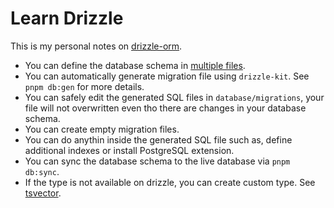 # Learn Drizzle

This is my personal notes on
[drizzle-orm](https://github.com/drizzle-team/drizzle-orm).

-   You can define the database schema in [multiple files](./app/models/).
-   You can automatically generate migration file using `drizzle-kit`. See
    `pnpm db:gen` for more details.
-   You can safely edit the generated SQL files in `database/migrations`, your
    file will not overwritten even tho there are changes in your database
    schema.
-   You can create empty migration files.
-   You can do anythin inside the generated SQL file such as, define additional
    indexes or install PostgreSQL extension.
-   You can sync the database schema to the live database via `pnpm db:sync`.
-   If the type is not available on drizzle, you can create custom type. See
    [tsvector](./app/models/types/tsvector.ts).

